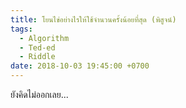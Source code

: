 ```yaml
---
title: โยนไข่อย่างไรให้ใช้จำนวนครั้งน้อยที่สุด (พิสูจน์)
tags:
  - Algorithm
  - Ted-ed
  - Riddle
date: 2018-10-03 19:45:00 +0700
---
```


ยังคิดไม่ออกเลย...